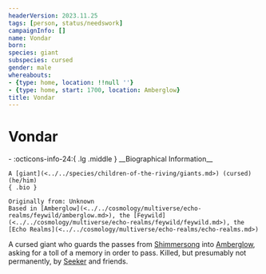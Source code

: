 ```yaml
---
headerVersion: 2023.11.25
tags: [person, status/needswork]
campaignInfo: []
name: Vondar
born:
species: giant
subspecies: cursed
gender: male
whereabouts:
- {type: home, location: !!null ''}
- {type: home, start: 1700, location: Amberglow}
title: Vondar
---
```

# Vondar
<div class="grid cards ext-narrow-margin ext-one-column" markdown>
- :octicons-info-24:{ .lg .middle } __Biographical Information__

    A [giant](<../../species/children-of-the-riving/giants.md>) (cursed) (he/him)  
    { .bio }

    Originally from: Unknown
    Based in [Amberglow](<../../cosmology/multiverse/echo-realms/feywild/amberglow.md>), the [Feywild](<../../cosmology/multiverse/echo-realms/feywild/feywild.md>), the [Echo Realms](<../../cosmology/multiverse/echo-realms/echo-realms.md>)
</div>


A cursed giant who guards the passes from [Shimmersong](<../../cosmology/multiverse/echo-realms/feywild/shimmersong.md>) into [Amberglow](<../../cosmology/multiverse/echo-realms/feywild/amberglow.md>), asking for a toll of a memory in order to pass. Killed, but presumably not permanently, by [Seeker](<../pcs/dunmar-fellowship/seeker.md>) and friends.
